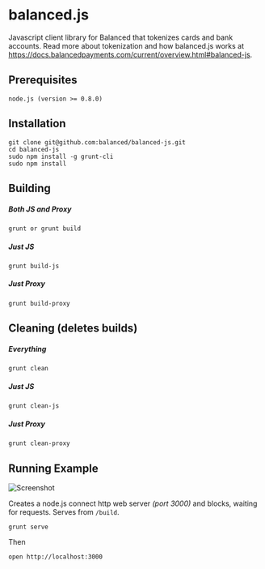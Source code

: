 # balanced.js #

Javascript client library for Balanced that tokenizes cards and bank accounts. Read more about tokenization and how balanced.js works at https://docs.balancedpayments.com/current/overview.html#balanced-js.

## Prerequisites ##

    node.js (version >= 0.8.0)

## Installation ##

    git clone git@github.com:balanced/balanced-js.git
    cd balanced-js
    sudo npm install -g grunt-cli
    sudo npm install

## Building ###

##### Both JS and Proxy #####

    grunt or grunt build

##### Just JS #####

    grunt build-js

##### Just Proxy #####

    grunt build-proxy

## Cleaning (deletes builds) ##

##### Everything #####

    grunt clean

##### Just JS #####

    grunt clean-js

##### Just Proxy #####

    grunt clean-proxy

## Running Example ##

![Screenshot](http://i.imgur.com/M7Wd9rq.png)

Creates a node.js connect http web server *(port 3000)* and blocks, waiting for requests. Serves from `/build`.

    grunt serve

Then

    open http://localhost:3000
